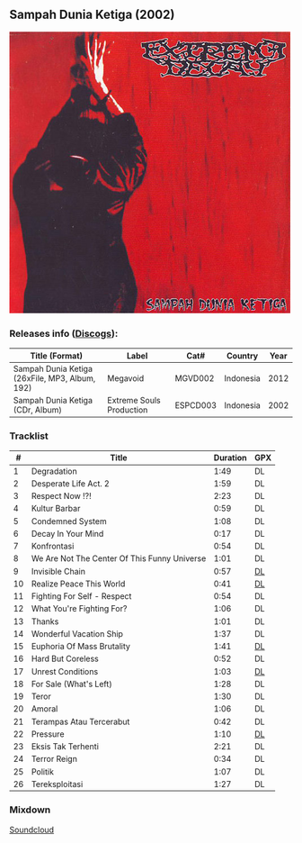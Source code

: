 ## Sampah Dunia Ketiga (2002)

![Alt text](cover.jpg?raw=true "Sampah Dunia Ketiga")

### Releases info ([Discogs](https://www.discogs.com/Extreme-Decay-Sampah-Dunia-Ketiga/release/3681444)):

| Title (Format) | Label | Cat# | Country | Year |
| --- | --- | --- | --- | --- |
| Sampah Dunia Ketiga ‎(26xFile, MP3, Album, 192) | Megavoid | MGVD002 | Indonesia | 2012 |
| Sampah Dunia Ketiga ‎(CDr, Album) | Extreme Souls Production | ESPCD003 | Indonesia | 2002 |

### Tracklist

| # | Title | Duration | GPX |
| --- | --- | --- | --- |
| 1 | Degradation | 1:49 | DL |
| 2 | Desperate Life Act. 2 | 1:59 | DL |
| 3 | Respect Now !?! | 2:23 | DL |
| 4 | Kultur Barbar | 0:59 | DL |
| 5 | Condemned System | 1:08 | DL |
| 6 | Decay In Your Mind | 0:17 | DL |
| 7 | Konfrontasi | 0:54 | DL |
| 8 | We Are Not The Center Of This Funny Universe | 1:01 | DL |
| 9 | Invisible Chain | 0:57 | [DL](09.%20Invisible%20Chain.gpx?raw=true) |
| 10 | Realize Peace This World | 0:41 | [DL](10.%20Realize%20Peace%20This%20World.gpx?raw=true) |
| 11 | Fighting For Self - Respect | 0:54 | DL |
| 12 | What You're Fighting For? | 1:06 | DL |
| 13 | Thanks | 1:01 | DL |
| 14 | Wonderful Vacation Ship | 1:37 | DL |
| 15 | Euphoria Of Mass Brutality | 1:41 | [DL](15.%20Euphoria%20Of%20Mass%20Brutality.gpx?raw=true) |
| 16 | Hard But Coreless | 0:52 | DL |
| 17 | Unrest Conditions | 1:03 | [DL](17.%20Unrest%20Conditions.gpx?raw=true) |
| 18 | For Sale (What's Left) | 1:28 | DL |
| 19 | Teror | 1:30 | DL |
| 20 | Amoral | 1:06 | DL |
| 21 | Terampas Atau Tercerabut | 0:42 | DL |
| 22 | Pressure | 1:10 | [DL](22.%20Pressure.gpx?raw=true) |
| 23 | Eksis Tak Terhenti | 2:21 | DL |
| 24 | Terror Reign | 0:34 | DL |
| 25 | Politik | 1:07 | DL |
| 26 | Tereksploitasi | 1:27 | DL |

### Mixdown

[Soundcloud](https://soundcloud.com/cecekpawon/sets/ed-midi-samplers)

